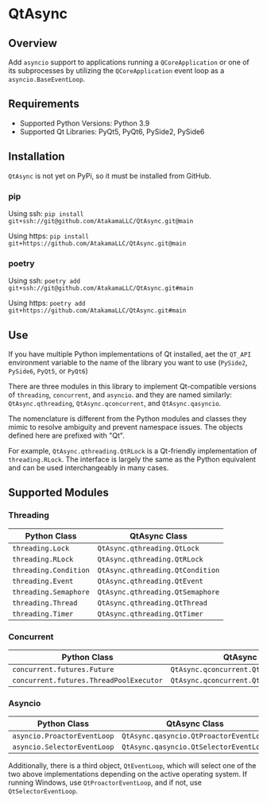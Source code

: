 # QtAsync

## Overview
Add `asyncio` support to applications running a `QCoreApplication` or one of its subprocesses by
utilizing the `QCoreApplication` event loop as a `asyncio.BaseEventLoop`.

## Requirements
* Supported Python Versions: Python 3.9
* Supported Qt Libraries: PyQt5, PyQt6, PySide2, PySide6

## Installation

`QtAsync` is not yet on PyPi, so it must be installed from GitHub.

### pip
Using ssh:
`pip install git+ssh://git@github.com/AtakamaLLC/QtAsync.git@main`

Using https:
`pip install git+https://github.com/AtakamaLLC/QtAsync.git@main`

### poetry
Using ssh:
`poetry add git+ssh://git@github.com/AtakamaLLC/QtAsync.git#main`

Using https:
`poetry add git+https://github.com/AtakamaLLC/QtAsync.git#main`


## Use

If you have multiple Python implementations of Qt installed, aet the `QT_API` environment variable to the name of the
library you want to use (`PySide2`, `PySide6`, `PyQt5`, or `PyQt6`)

There are three modules in this library to implement Qt-compatible versions of `threading`, `concurrent`, and `asyncio`.
and they are named similarly: `QtAsync.qthreading`, `QtAsync.qconcurrent`, and `QtAsync.qasyncio`.

The nomenclature is different from the Python modules and classes they mimic to resolve ambiguity and prevent namespace
issues. The objects defined here are prefixed with "Qt".

For example, `QtAsync.qthreading.QtRLock` is a Qt-friendly implementation of `threading.RLock`. The interface is largely
the same as the Python equivalent and can be used interchangeably in many cases.


## Supported Modules

### Threading
| Python Class | QtAsync Class |
| ------------ | ---------- |
| `threading.Lock` | `QtAsync.qthreading.QtLock` |
| `threading.RLock` | `QtAsync.qthreading.QtRLock` |
| `threading.Condition` | `QtAsync.qthreading.QtCondition` |
| `threading.Event` | `QtAsync.qthreading.QtEvent` |
| `threading.Semaphore` | `QtAsync.qthreading.QtSemaphore` |
| `threading.Thread` | `QtAsync.qthreading.QtThread` |
| `threading.Timer` | `QtAsync.qthreading.QtTimer` |

### Concurrent
| Python Class | QtAsync Class |
| ------------ | ---------- |
| `concurrent.futures.Future` | `QtAsync.qconcurrent.QtFuture` |
| `concurrent.futures.ThreadPoolExecutor` | `QtAsync.qconcurrent.QtThreadPoolExecutor` |

### Asyncio

| Python Class | QtAsync Class |
| ------------ | ---------- |
| `asyncio.ProactorEventLoop` | `QtAsync.qasyncio.QtProactorEventLoop` |
| `asyncio.SelectorEventLoop` | `QtAsync.qasyncio.QtSelectorEventLoop` |

Additionally, there is a third object, `QtEventLoop`, which will select one of the two above implementations
depending on the active operating system. If running Windows, use `QtProactorEventLoop`, and if not, use
`QtSelectorEventLoop`.
